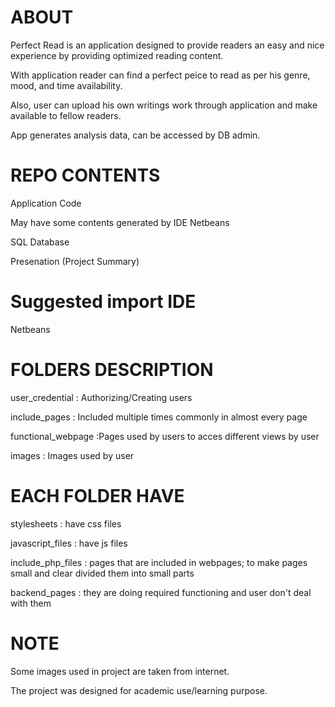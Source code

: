 # ABOUT
Perfect Read is an application designed to provide readers an easy and nice experience by providing optimized reading content.

With application reader can find a perfect peice to read as per his genre, mood, and time availability.

Also, user can upload his own writings work through application and make available to fellow readers.

App generates analysis data, can be accessed by DB admin.

# REPO CONTENTS
Application Code

May have some contents generated by IDE Netbeans

SQL Database

Presenation (Project Summary)

# Suggested import IDE
Netbeans

# FOLDERS DESCRIPTION
user_credential : Authorizing/Creating users

include_pages : Included multiple times commonly in almost every page

functional_webpage :Pages used by users to acces different views by user

images : Images used by user

# EACH FOLDER HAVE
stylesheets : have css files

javascript_files : have js files

include_php_files : pages that are included in webpages; to make pages small and clear divided them into small parts

backend_pages : they are doing required functioning and user don't deal with them

# NOTE
Some images used in project are taken from internet.

The project was designed for academic use/learning purpose.

